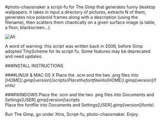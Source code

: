 #photo-chaosmaker 
a script-fu for The Gimp that generates funny desktop wallpapers. It takes in input a directory of pictures, extracts N of them, generates nice polaroid frames along with a description (using the filename), then scatters them chaotically on a given surface image (a table, a floor, blackscreen...).

![Alt](http://www.jamez.it/jnk/poster.jpg "Poster")

A word of warning: this script was written back in 2006, before Gimp adopted TinyScheme for its script-fu. Some features may be deprecated and need updates.

###INSTALL INSTRUCTIONS

####LINUX & MAC OS X
Place the .scm and the two .png files into [$HOME]/.gimp[version]/scripts/
Place the fontfile into [$HOME]/.gimp[version]/fonts/

####WINDOWS
Place the .scm and the two .png files into Documents and Settings\[USER]\.gimp[version]\scripts\
Place the fontfile into Documents and Settings\[USER]\.gimp[version]\fonts\


Run The Gimp, go under Xtns, Script-fu, photo-chaosmaker.
Enjoy.
